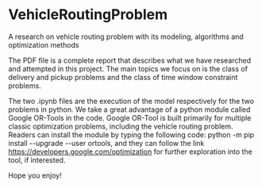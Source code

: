 # VehicleRoutingProblem
A research on vehicle routing problem with its modeling, algorithms and optimization methods

The PDF file is a complete report that describes what we have researched and attempted in this project. The main topics we focus on is 
the class of delivery and pickup problems and the class of time window constraint problems. 

The two .ipynb files are the execution of the model respectively for the two problems in python. We take a great advantage of a python module 
called Google OR-Tools in the code. Google OR-Tool is built primarily for multiple classic optimization problems, including the vehicle routing problem. 
Readers can install the module by typing the following code:
python -m pip install --upgrade --user ortools, 
and they can follow the link https://developers.google.com/optimization for further exploration into the tool, if interested.

Hope you enjoy!
